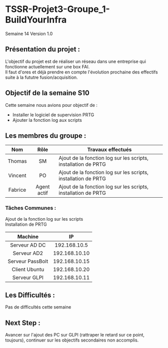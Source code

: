 # TSSR-Projet3-Groupe_1-BuildYourInfra
Semaine 14
Version 1.0


## Présentation du projet :
L'objectif du projet est de réaliser un réseau dans une entreprise qui fonctionne actuellement sur une box FAI.  
Il faut d'ores et déjà prendre en compte l'évolution prochaine des effectifs suite à la fututre fusion/acquisition.

## Objectif de la semaine S10  
Cette semaine nous avions pour objectif de :   

- Installer le logiciel de supervision PRTG
- Ajouter la fonction log aux scripts


## Les membres du groupe :

|Nom|Rôle|Travaux effectués|
| :---: | :---: | --- |
|Thomas | SM | Ajout de la fonction log sur les scripts, installation de PRTG |
|Vincent | PO | Ajout de la fonction log sur les scripts, installation de PRTG |
|Fabrice | Agent actif| Ajout de la fonction log sur les scripts, installation de PRTG |


### Tâches Communes : 
 Ajout de la fonction log sur les scripts  
 Installation de PRTG

| Machine | IP |
|  :---: | :---: |
| Serveur AD DC | 192.168.10.5|
| Serveur AD2  | 192.168.10.10 |
| Serveur PassBolt | 192.168.10.15 |
| Client Ubuntu  | 192.168.10.20 |
| Serveur GLPI  | 192.168.10.11 |

## Les Difficultés :
Pas de difficultés cette semaine

## Next Step : 

Avancer sur l'ajout des PC sur GLPI (rattraper le retard sur ce point, toujours), continuer sur les objectifs secondaires non accomplis.
